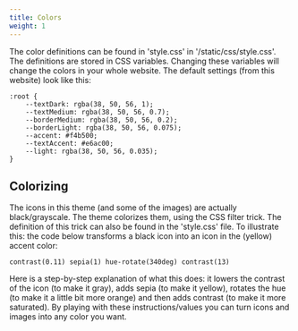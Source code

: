 ```yaml
---
title: Colors
weight: 1
---
```


The color definitions can be found in 'style.css' in '/static/css/style.css'. The definitions are stored in CSS variables. Changing these variables will change the colors in your whole website. The default settings (from this website) look like this:

```
:root {
    --textDark: rgba(38, 50, 56, 1);
    --textMedium: rgba(38, 50, 56, 0.7);
    --borderMedium: rgba(38, 50, 56, 0.2); 
    --borderLight: rgba(38, 50, 56, 0.075);
    --accent: #f4b500;
    --textAccent: #e6ac00;
    --light: rgba(38, 50, 56, 0.035);
}
```

## Colorizing

The icons in this theme (and some of the images) are actually black/grayscale. The theme colorizes them, using the CSS filter trick. The definition of this trick can also be found in the 'style.css' file. To illustrate this: the code below transforms a black icon into an icon in the (yellow) accent color:

```
contrast(0.11) sepia(1) hue-rotate(340deg) contrast(13)

```

Here is a step-by-step explanation of what this does: it lowers the contrast of the icon (to make it gray), adds sepia (to make it yellow), rotates the hue (to make it a little bit more orange) and then adds contrast (to make it more saturated). By playing with these instructions/values you can turn icons and images into any color you want.